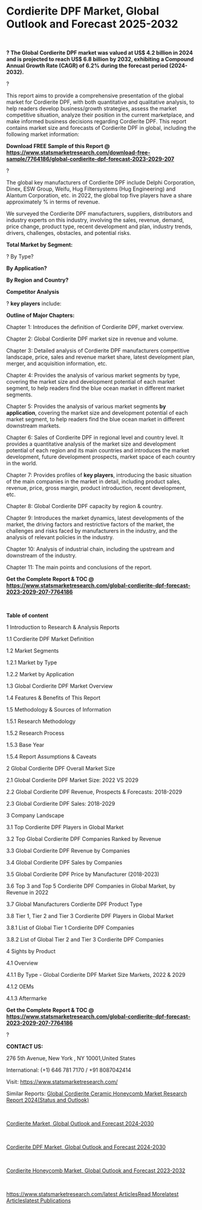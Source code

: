 <h1>Cordierite DPF Market, Global Outlook and Forecast 2025-2032</h1><br/><p><strong>? The Global Cordierite DPF market was valued at US$ 4.2 billion in 2024 and is projected to reach US$ 6.8 billion by 2032, exhibiting a Compound Annual Growth Rate (<strong>CAGR</strong>) of 6.2% during the forecast period (2024-2032).</strong></p>
 
 
 
 <p>? </p>
 
 
 
 <p>This report aims to provide a comprehensive presentation of the global market for Cordierite DPF, with both quantitative and qualitative analysis, to help readers develop business/growth strategies, assess the market competitive situation, analyze their position in the current marketplace, and make informed business decisions regarding Cordierite DPF. This report contains market size and forecasts of Cordierite DPF in global, including the following market information:</p>
 
 
 
 <p><strong>Download FREE Sample of this Report @ <a href="https://www.statsmarketresearch.com/download-free-sample/7764186/global-cordierite-dpf-forecast-2023-2029-207">https://www.statsmarketresearch.com/download-free-sample/7764186/global-cordierite-dpf-forecast-2023-2029-207</a></strong></p>
 
 
 
 <p>? </p>
 
 
 
 <p>The global key manufacturers of Cordierite DPF include Delphi Corporation, Dinex, ESW Group, Weifu, Hug Filtersystems (Hug Engineering) and Alantum Corporation, etc. in 2022, the global top five players have a share approximately % in terms of revenue.</p>
 
 
 
 <p>We surveyed the Cordierite DPF manufacturers, suppliers, distributors and industry experts on this industry, involving the sales, revenue, demand, price change, product type, recent development and plan, industry trends, drivers, challenges, obstacles, and potential risks.</p>
 
 
 
 <p><strong>Total Market by Segment:</strong></p>
 
 
 
 <p>? By Type? </p>
 
 
 
 <p><strong><strong>By Application</strong>? </strong></p>
 
 
 
 <p><strong>By Region and Country? </strong></p>
 
 
 
 <p><strong>Competitor Analysis</strong></p>
 
 
 
 <p>? <strong>key players</strong> include:</p>
 
 
 
 <p><strong>Outline of Major Chapters:</strong></p>
 
 
 
 <p>Chapter 1: Introduces the definition of Cordierite DPF, market overview.</p>
 
 
 
 <p>Chapter 2: Global Cordierite DPF market size in revenue and volume.</p>
 
 
 
 <p>Chapter 3: Detailed analysis of Cordierite DPF manufacturers competitive landscape, price, sales and revenue market share, latest development plan, merger, and acquisition information, etc.</p>
 
 
 
 <p>Chapter 4: Provides the analysis of various market segments by type, covering the market size and development potential of each market segment, to help readers find the blue ocean market in different market segments.</p>
 
 
 
 <p>Chapter 5: Provides the analysis of various market segments <strong>by application</strong>, covering the market size and development potential of each market segment, to help readers find the blue ocean market in different downstream markets.</p>
 
 
 
 <p>Chapter 6: Sales of Cordierite DPF in regional level and country level. It provides a quantitative analysis of the market size and development potential of each region and its main countries and introduces the market development, future development prospects, market space of each country in the world.</p>
 
 
 
 <p>Chapter 7: Provides profiles of <strong>key players</strong>, introducing the basic situation of the main companies in the market in detail, including product sales, revenue, price, gross margin, product introduction, recent development, etc.</p>
 
 
 
 <p>Chapter 8: Global Cordierite DPF capacity by region & country.</p>
 
 
 
 <p>Chapter 9: Introduces the market dynamics, latest developments of the market, the driving factors and restrictive factors of the market, the challenges and risks faced by manufacturers in the industry, and the analysis of relevant policies in the industry.</p>
 
 
 
 <p>Chapter 10: Analysis of industrial chain, including the upstream and downstream of the industry.</p>
 
 
 
 <p>Chapter 11: The main points and conclusions of the report.</p>
 
 
 
 <div><b>Get the Complete Report & TOC @ <a href="https://www.statsmarketresearch.com/global-cordierite-dpf-forecast-2023-2029-207-7764186">https://www.statsmarketresearch.com/global-cordierite-dpf-forecast-2023-2029-207-7764186</a></b></div>
 
 
 
 <p><br />
 
 <b>Table of content</b></p>
 
 
 
 <p>1 Introduction to Research & Analysis Reports<br />
 
 1.1 Cordierite DPF Market Definition<br />
 
 1.2 Market Segments<br />
 
 1.2.1 Market by Type<br />
 
 1.2.2 Market by Application<br />
 
 1.3 Global Cordierite DPF Market Overview<br />
 
 1.4 Features & Benefits of This Report<br />
 
 1.5 Methodology & Sources of Information<br />
 
 1.5.1 Research Methodology<br />
 
 1.5.2 Research Process<br />
 
 1.5.3 Base Year<br />
 
 1.5.4 Report Assumptions & Caveats<br />
 
 2 Global Cordierite DPF Overall Market Size<br />
 
 2.1 Global Cordierite DPF Market Size: 2022 VS 2029<br />
 
 2.2 Global Cordierite DPF Revenue, Prospects & Forecasts: 2018-2029<br />
 
 2.3 Global Cordierite DPF Sales: 2018-2029<br />
 
 3 Company Landscape<br />
 
 3.1 Top Cordierite DPF Players in Global Market<br />
 
 3.2 Top Global Cordierite DPF Companies Ranked by Revenue<br />
 
 3.3 Global Cordierite DPF Revenue by Companies<br />
 
 3.4 Global Cordierite DPF Sales by Companies<br />
 
 3.5 Global Cordierite DPF Price by Manufacturer (2018-2023)<br />
 
 3.6 Top 3 and Top 5 Cordierite DPF Companies in Global Market, by Revenue in 2022<br />
 
 3.7 Global Manufacturers Cordierite DPF Product Type<br />
 
 3.8 Tier 1, Tier 2 and Tier 3 Cordierite DPF Players in Global Market<br />
 
 3.8.1 List of Global Tier 1 Cordierite DPF Companies<br />
 
 3.8.2 List of Global Tier 2 and Tier 3 Cordierite DPF Companies<br />
 
 4 Sights by Product<br />
 
 4.1 Overview<br />
 
 4.1.1 By Type - Global Cordierite DPF Market Size Markets, 2022 & 2029<br />
 
 4.1.2 OEMs<br />
 
 4.1.3 Aftermarke</p>
 
 
 
 <div><b>Get the Complete Report & TOC @ <a href="https://www.statsmarketresearch.com/global-cordierite-dpf-forecast-2023-2029-207-7764186">https://www.statsmarketresearch.com/global-cordierite-dpf-forecast-2023-2029-207-7764186</a></b></div>
 
 
 
 <p>? </p>
 
 
 
 <p><b>CONTACT US:</b><br />
 
 276 5th Avenue, New York , NY 10001,United States<br />
 
 International: (+1) 646 781 7170 / +91 8087042414<br />
 
 Visit: <a href="https://www.statsmarketresearch.com/">https://www.statsmarketresearch.com/</a><br />
 
 Similar Reports: <a href="https://www.statsmarketresearch.com/global-cordierite-dpf-forecast-2023-2029-207-7764186">Global Cordierite Ceramic Honeycomb Market Research Report 2024(Status and Outlook)</a><br />
 
 <br />
 
 <a href="https://www.statsmarketresearch.com/global-cordierite-dpf-forecast-2023-2029-207-7764186">Cordierite Market, Global Outlook and Forecast 2024-2030</a><br />
 
 <br />
 
 <a href="https://www.statsmarketresearch.com/global-cordierite-dpf-forecast-2023-2029-207-7764186">Cordierite DPF Market, Global Outlook and Forecast 2024-2030</a><br />
 
 <br />
 
 <a href="https://www.statsmarketresearch.com/global-cordierite-dpf-forecast-2023-2029-207-7764186">Cordierite Honeycomb Market, Global Outlook and Forecast 2023-2032</a><br />
 
 <br />
 
 <a href="https://gyeongbokgung.com">https://www.statsmarketresearch.com/</a><a href="https://hallyeomaritime.com">latest Articles</a><a href="https://jingwansa.com">Read More</a><a href="https://nguoiviet.jp/">latest Articles</a><a href="https://www.intelmarketresearch.com/">latest Publications</a></p>
